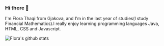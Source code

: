 ### Hi there 👋
I'm Flora Thaqi from Gjakova, and I'm in the last year of studies(I study Financial Mathematics).I really enjoy learning programming languages Java, HTML, CSS and Javascript.

![Flora's github stats](https://github-readme-stats.vercel.app/api?username=FloraThaqi)
